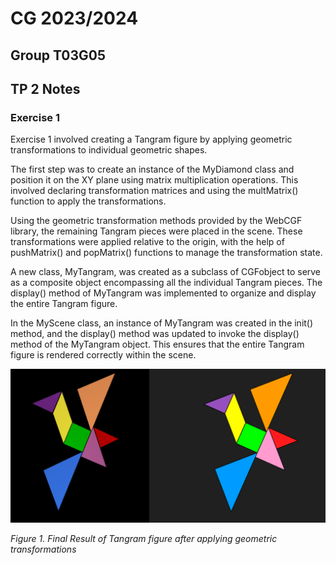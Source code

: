 # CG 2023/2024

## Group T03G05

## TP 2 Notes

### Exercise 1

Exercise 1 involved creating a Tangram figure by applying geometric transformations to individual geometric shapes. 

The first step was to create an instance of the MyDiamond class and position it on the XY plane using matrix multiplication operations. This involved declaring transformation matrices and using the multMatrix() function to apply the transformations.

Using the geometric transformation methods provided by the WebCGF library, the remaining Tangram pieces were placed in the scene. These transformations were applied relative to the origin, with the help of pushMatrix() and popMatrix() functions to manage the transformation state.

A new class, MyTangram, was created as a subclass of CGFobject to serve as a composite object encompassing all the individual Tangram pieces. The display() method of MyTangram was implemented to organize and display the entire Tangram figure.

In the MyScene class, an instance of MyTangram was created in the init() method, and the display() method was updated to invoke the display() method of the MyTangram object. This ensures that the entire Tangram figure is rendered correctly within the scene.


![Tangram](cg-t03g05-tp2-1.png)

*Figure 1. Final Result of Tangram figure after applying geometric transformations*

